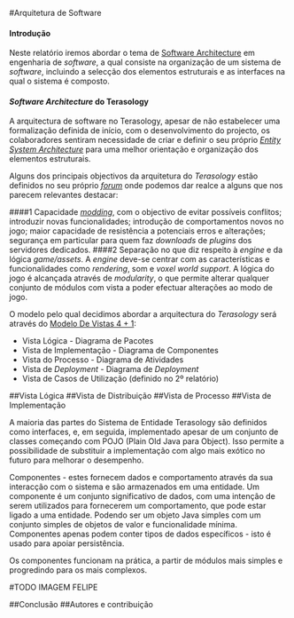 #Arquitetura de Software
#### Introdução

Neste relatório iremos abordar o tema de [Software Architecture](https://msdn.microsoft.com/en-us/library/ee658098.aspx) em engenharia de *software*, a qual consiste na organização 
de um sistema de *software*, incluindo a selecção dos elementos estruturais e as interfaces na qual o sistema é composto.

#### *Software Architecture* do Terasology

A arquitectura de software no Terasology, apesar de não estabelecer uma formalização definida de início, com o desenvolvimento do 
projecto, os colaboradores sentiram necessidade de criar e definir o seu próprio [*Entity System Architecture*](https://github.com/MovingBlocks/Terasology/wiki/Entity-System-Architecture)
para uma melhor orientação e organização dos elementos estruturais.

Alguns dos principais objectivos da arquitetura do *Terasology* estão definidos no seu próprio [*forum*](http://forum.terasology.org/threads/architecture-vision.690/)
onde podemos dar realce a alguns que nos parecem relevantes destacar:

####1 
Capacidade [*modding*](https://en.wikipedia.org/wiki/Mod_(video_gaming)), com o objectivo de evitar possíveis conflitos;
introduzir novas funcionalidades; introdução de comportamentos novos no jogo; maior capacidade de resistência a potenciais erros
e alterações; segurança em particular para quem faz *downloads* de *plugins* dos servidores dedicados. 
####2 
Separação no que diz respeito à *engine* e da lógica *game/assets*. A *engine* deve-se centrar com as características e funcionalidades 
como *rendering*, som e *voxel world support*. 
A lógica do jogo é alcançada através de *modularity*, o que permite alterar qualquer conjunto de módulos com vista
a poder efectuar alterações ao modo de jogo.

O modelo pelo qual decidimos abordar a arquitectura do *Terasology* será através do [Modelo De Vistas 4 + 1](https://en.wikipedia.org/wiki/4%2B1_architectural_view_model):

* Vista Lógica - Diagrama de Pacotes
* Vista de Implementação - Diagrama de Componentes
* Vista do Processo - Diagrama de Atividades
* Vista de *Deployment* - Diagrama de *Deployment*
* Vista de Casos de Utilização (definido no 2º relatório)

##Vista Lógica
##Vista de Distribuição
##Vista de Processo
##Vista de Implementação

A maioria das partes do Sistema de Entidade Terasology são definidos como interfaces, e, em seguida, implementado apesar de um conjunto de classes começando com POJO (Plain Old Java para Object). Isso permite a possibilidade de substituir a implementação com algo mais exótico no futuro para melhorar o desempenho.

Componentes - estes fornecem dados e comportamento através da sua interacção com o sistema e são armazenados em uma entidade. Um componente é um conjunto significativo de dados, com uma intenção de serem utilizados para fornecerem um comportamento, que pode estar ligado a uma entidade. Podendo ser um objeto Java simples com um conjunto simples de objetos de valor e funcionalidade mínima.
Componentes apenas podem conter tipos de dados específicos - isto é usado para apoiar persistência.

Os componentes funcionam na prática, a partir de módulos mais simples e progredindo para os mais complexos. 

#TODO IMAGEM FELIPE

##Conclusão
##Autores e contribuição
